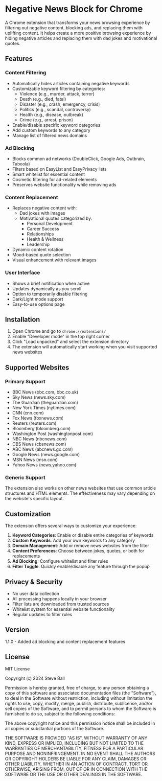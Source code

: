 # Negative News Block for Chrome

A Chrome extension that transforms your news browsing experience by filtering out negative content, blocking ads, and replacing them with uplifting content. It helps create a more positive browsing experience by hiding negative articles and replacing them with dad jokes and motivational quotes.

## Features

### Content Filtering
- Automatically hides articles containing negative keywords
- Customizable keyword filtering by categories:
  - Violence (e.g., murder, attack, terror)
  - Death (e.g., died, fatal)
  - Disaster (e.g., crash, emergency, crisis)
  - Politics (e.g., scandal, controversy)
  - Health (e.g., disease, outbreak)
  - Crime (e.g., arrest, prison)
- Enable/disable specific keyword categories
- Add custom keywords to any category
- Manage list of filtered news domains

### Ad Blocking
- Blocks common ad networks (DoubleClick, Google Ads, Outbrain, Taboola)
- Filters based on EasyList and EasyPrivacy lists
- Smart whitelist for essential content
- Cosmetic filtering for ad-related elements
- Preserves website functionality while removing ads

### Content Replacement
- Replaces negative content with:
  - Dad jokes with images
  - Motivational quotes categorized by:
    - Personal Development
    - Career Success
    - Relationships
    - Health & Wellness
    - Leadership
- Dynamic content rotation
- Mood-based quote selection
- Visual enhancement with relevant images

### User Interface
- Shows a brief notification when active
- Updates dynamically as you scroll
- Option to temporarily disable filtering
- Dark/Light mode support
- Easy-to-use options page

## Installation

1. Open Chrome and go to `chrome://extensions/`
2. Enable "Developer mode" in the top right corner
3. Click "Load unpacked" and select the extension directory
4. The extension will automatically start working when you visit supported news websites

## Supported Websites

### Primary Support
- BBC News (bbc.com, bbc.co.uk)
- Sky News (news.sky.com)
- The Guardian (theguardian.com)
- New York Times (nytimes.com)
- CNN (cnn.com)
- Fox News (foxnews.com)
- Reuters (reuters.com)
- Bloomberg (bloomberg.com)
- Washington Post (washingtonpost.com)
- NBC News (nbcnews.com)
- CBS News (cbsnews.com)
- ABC News (abcnews.go.com)
- Google News (news.google.com)
- MSN News (msn.com)
- Yahoo News (news.yahoo.com)

### Generic Support
The extension also works on other news websites that use common article structures and HTML elements. The effectiveness may vary depending on the website's specific layout.

## Customization

The extension offers several ways to customize your experience:

1. **Keyword Categories**: Enable or disable entire categories of keywords
2. **Custom Keywords**: Add your own keywords to any category
3. **Domain Management**: Add or remove news websites from the filter
4. **Content Preferences**: Choose between jokes, quotes, or both for replacements
5. **Ad Blocking**: Configure whitelist and filter rules
6. **Filter Toggle**: Quickly enable/disable any feature through the popup

## Privacy & Security

- No user data collection
- All processing happens locally in your browser
- Filter lists are downloaded from trusted sources
- Whitelist system for essential website functionality
- Regular updates to filter rules

## Version

1.1.0 - Added ad blocking and content replacement features

## License

MIT License

Copyright (c) 2024 Steve Ball

Permission is hereby granted, free of charge, to any person obtaining a copy
of this software and associated documentation files (the "Software"), to deal
in the Software without restriction, including without limitation the rights
to use, copy, modify, merge, publish, distribute, sublicense, and/or sell
copies of the Software, and to permit persons to whom the Software is
furnished to do so, subject to the following conditions:

The above copyright notice and this permission notice shall be included in all
copies or substantial portions of the Software.

THE SOFTWARE IS PROVIDED "AS IS", WITHOUT WARRANTY OF ANY KIND, EXPRESS OR
IMPLIED, INCLUDING BUT NOT LIMITED TO THE WARRANTIES OF MERCHANTABILITY,
FITNESS FOR A PARTICULAR PURPOSE AND NONINFRINGEMENT. IN NO EVENT SHALL THE
AUTHORS OR COPYRIGHT HOLDERS BE LIABLE FOR ANY CLAIM, DAMAGES OR OTHER
LIABILITY, WHETHER IN AN ACTION OF CONTRACT, TORT OR OTHERWISE, ARISING FROM,
OUT OF OR IN CONNECTION WITH THE SOFTWARE OR THE USE OR OTHER DEALINGS IN THE
SOFTWARE.
